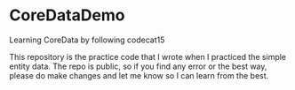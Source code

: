 # CoreDataDemo
Learning CoreData by following codecat15 

This repository is the practice code that I wrote when I practiced the simple entity data.
The repo is public, so if you find any error or the best way, please do make changes and let me know so I can learn from the best.
